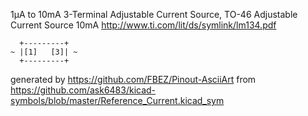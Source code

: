  1μA to 10mA 3-Terminal Adjustable Current Source, TO-46
Adjustable Current Source 10mA
http://www.ti.com/lit/ds/symlink/lm134.pdf


	  +---------+
	~ |[1]   [3]| ~
	  +---------+


generated by https://github.com/FBEZ/Pinout-AsciiArt from https://github.com/ask6483/kicad-symbols/blob/master/Reference_Current.kicad_sym